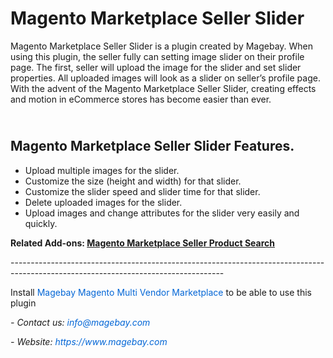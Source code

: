 <h1><strong>Magento Marketplace Seller Slider</strong></h1>

<p>Magento Marketplace Seller Slider is a plugin created by Magebay. When using this plugin, the seller fully can setting image slider on their profile page. The first, seller will upload the image for the slider and set slider properties. All uploaded images will look as a slider on seller&rsquo;s profile page. With the advent of the Magento Marketplace Seller Slider, creating effects and motion in eCommerce stores has become easier than ever.</p>

<h2><br />
<strong>Magento Marketplace Seller Slider Features.</strong></h2>

<ul>
	<li>Upload multiple images for the slider.</li>
	<li>Customize the size (height and width) for that slider.</li>
	<li>Customize the slider speed and slider time for that slider.</li>
	<li>Delete uploaded images for the slider.</li>
	<li>Upload images and change attributes for the slider very easily and quickly.</li>
</ul>

<p><strong>Related Add-ons:&nbsp;<a href="https://github.com/magebaycom/magento-marketplace-seller-product-search">Magento Marketplace Seller Product Search</a></strong></p>

<p>-----------------------------------------------------------------------------------------------------------------------------------</p>

<p>Install&nbsp;<a href="https://www.magebay.com/magento-multi-vendor-marketplace-extension" style="box-sizing: border-box; background-color: transparent; color: rgb(3, 102, 214); text-decoration-line: none;">Magebay Magento Multi Vendor Marketplace</a>&nbsp;to be able to use this plugin</p>

<p><em>- Contact&nbsp;us:&nbsp;<a href="mailto:info@magebay.com" style="box-sizing: border-box; background-color: transparent; color: rgb(3, 102, 214); text-decoration-line: none;">info@magebay.com</a></em></p>

<p><em>- Website:&nbsp;<a href="https://www.magebay.com/" style="box-sizing: border-box; background-color: transparent; color: rgb(3, 102, 214); text-decoration-line: none;">https://www.magebay.com</a></em></p>
